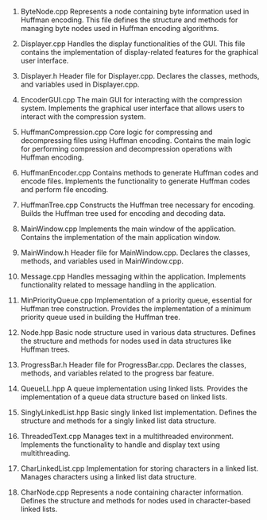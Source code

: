 1. ByteNode.cpp
   Represents a node containing byte information used in Huffman encoding.
   This file defines the structure and methods for managing byte nodes used in Huffman encoding algorithms.

2. Displayer.cpp
   Handles the display functionalities of the GUI.
   This file contains the implementation of display-related features for the graphical user interface.

3. Displayer.h
   Header file for Displayer.cpp.
   Declares the classes, methods, and variables used in Displayer.cpp.

4. EncoderGUI.cpp
   The main GUI for interacting with the compression system.
   Implements the graphical user interface that allows users to interact with the compression system.

5. HuffmanCompression.cpp
   Core logic for compressing and decompressing files using Huffman encoding.
   Contains the main logic for performing compression and decompression operations with Huffman encoding.

6. HuffmanEncoder.cpp
   Contains methods to generate Huffman codes and encode files.
   Implements the functionality to generate Huffman codes and perform file encoding.

7. HuffmanTree.cpp
   Constructs the Huffman tree necessary for encoding.
   Builds the Huffman tree used for encoding and decoding data.

8. MainWindow.cpp
   Implements the main window of the application.
   Contains the implementation of the main application window.

9. MainWindow.h
   Header file for MainWindow.cpp.
   Declares the classes, methods, and variables used in MainWindow.cpp.

10. Message.cpp
   Handles messaging within the application.
   Implements functionality related to message handling in the application.

11. MinPriorityQueue.cpp
   Implementation of a priority queue, essential for Huffman tree construction.
   Provides the implementation of a minimum priority queue used in building the Huffman tree.

12. Node.hpp
   Basic node structure used in various data structures.
   Defines the structure and methods for nodes used in data structures like Huffman trees.

13. ProgressBar.h
   Header file for ProgressBar.cpp.
   Declares the classes, methods, and variables related to the progress bar feature.

14. QueueLL.hpp
   A queue implementation using linked lists.
   Provides the implementation of a queue data structure based on linked lists.

15. SinglyLinkedList.hpp
   Basic singly linked list implementation.
   Defines the structure and methods for a singly linked list data structure.

16. ThreadedText.cpp
   Manages text in a multithreaded environment.
   Implements the functionality to handle and display text using multithreading.

17. CharLinkedList.cpp
   Implementation for storing characters in a linked list.
   Manages characters using a linked list data structure.

18. CharNode.cpp
   Represents a node containing character information.
   Defines the structure and methods for nodes used in character-based linked lists.
